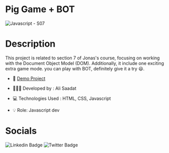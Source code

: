 # Pig Game + BOT

![Javascript - S07](https://github.com/ali36saadat/pig-game/assets/139570075/1543ec9c-0a37-4cde-8eaf-f4309bebe8de)

# Description

This project is related to section 7 of Jonas's course, focusing on working with the Document Object Model (DOM). Additionally, it include one exciting extra game mode. you can play with BOT, definitely give it a try 😃.

- 🔗 [Demo Project](https://ali36saadat.github.io/pig-game/)
  
- 👨🏻‍💻 Developed by : Ali Saadat

- 💻 Technologies Used : HTML, CSS, Javascript
  
- 💡 Role: Javascript dev

# Socials

![Linkedin Badge](https://img.shields.io/badge/Linkedin-0e76a8?style=for-the-badge&labelColor=white&logo=Linkedin&logoColor=0e76a8 )
![Twitter Badge](https://img.shields.io/badge/Twitter-white?style=for-the-badge&labelColor=black&logo=X&logoColor=white)
